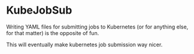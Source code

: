 # KubeJobSub

Writing YAML files for submitting jobs to Kubernetes (or for anything else, for that matter) is the opposite of fun.

This will eventually make kubernetes job submission way nicer.
